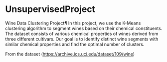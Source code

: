 # UnsupervisedProject
Wine Data Clustering Project¶
In this project, we use the K-Means clustering algorithm to segment wines based on their chemical constituents. The dataset consists of various chemical properties of wines derived from three different cultivars. Our goal is to identify distinct wine segments with similar chemical properties and find the optimal number of clusters.

From the dataset (https://archive.ics.uci.edu/dataset/109/wine)
